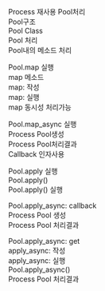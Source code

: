 Process 재사용 Pool처리  
Pool구조  
Pool Class  
Pool 처리  
Pool내의 메소드 처리  

Pool.map 실행  
map 메소드  
map: 작성  
map: 실행  
map 동시성 처리가능  

Pool.map_async 실행  
Process Pool생성  
Process Pool처리결과  
Callback 인자사용  

Pool.apply 실행  
Pool.apply()  
Pool.apply() 실행  

Pool.apply_async: callback  
Process Pool 생성  
Process Pool 처리결과  

Pool.apply_async: get  
apply_async: 작성  
apply_async: 실행  
Pool.apply_async()  
Process Pool 처리결과  
